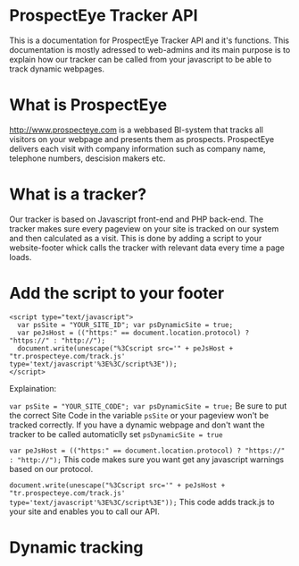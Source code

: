 ProspectEye Tracker API
=======================

This is a documentation for ProspectEye Tracker API and it's functions. This documentation is mostly adressed to web-admins
and its main purpose is to explain how our tracker can be called from your javascript to be able to track dynamic webpages.

What is ProspectEye
====================

http://www.prospecteye.com is a webbased BI-system that tracks all visitors on your webpage and presents them as prospects.
ProspectEye delivers each visit with company information such as company name, telephone numbers, descision makers etc.

What is a tracker?
====================

Our tracker is based on Javascript front-end and PHP back-end. The tracker makes sure every pageview on your site is tracked
on our system and then calculated as a visit. This is done by adding a script to your website-footer whick calls the tracker
with relevant data every time a page loads.

Add the script to your footer
====================

```
<script type="text/javascript">
  var psSite = "YOUR_SITE_ID"; var psDynamicSite = true;
  var peJsHost = (("https:" == document.location.protocol) ? "https://" : "http://");
  document.write(unescape("%3Cscript src='" + peJsHost + "tr.prospecteye.com/track.js' type='text/javascript'%3E%3C/script%3E"));
</script>
```

Explaination:

`var psSite = "YOUR_SITE_CODE"; var psDynamicSite = true;`
Be sure to put the correct Site Code in the variable `psSite` or your pageview won't be tracked correctly. If you have a dynamic
webpage and don't want the tracker to be called automaticlly set `psDynamicSite = true`

`var peJsHost = (("https:" == document.location.protocol) ? "https://" : "http://");`
This code makes sure you want get any javascript warnings based on our protocol.

`document.write(unescape("%3Cscript src='" + peJsHost + "tr.prospecteye.com/track.js' type='text/javascript'%3E%3C/script%3E"));`
This code adds track.js to your site and enables you to call our API.

Dynamic tracking
====================








